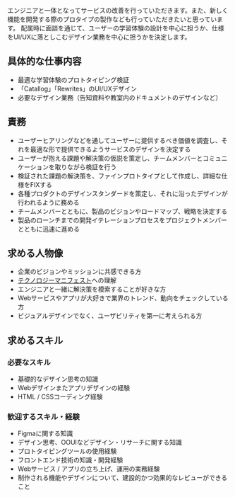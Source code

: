 エンジニアと一体となってサービスの改善を行っていただきます。また、新しく機能を開発する際のプロタイプの製作なども行っていただきたいと思っています。
配属時に面談を通じて、ユーザーの学習体験の設計を中心に担うか、仕様をUI/UXに落としこむデザイン業務を中心に担うかを決定します。

## 具体的な仕事内容 
- 最適な学習体験のプロトタイピング検証
- 「Catallog」「Rewrites」のUI/UXデザイン 
- 必要なデザイン業務（告知資料や教室内のドキュメントのデザインなど）

## 責務
- ユーザーヒアリングなどを通してユーザーに提供するべき価値を調査し、それを最適な形で提供できるようサービスのデザインを決定する
- ユーザーが抱える課題や解決策の仮説を策定し、チームメンバーとコミュニケーションを取りながら検証を行う
- 検証された課題の解決策を、ファインプロトタイプとして作成し、詳細な仕様をFIXする
- 各種プロダクトのデザインスタンダードを策定し、それに沿ったデザインが行われるように務める
- チームメンバーとともに、製品のビジョンやロードマップ、戦略を決定する
- 製品のローンチまでの開発イテレーションプロセスをプロジェクトメンバーとともに迅速に進める

## 求める人物像 
- 企業のビジョンやミッションに共感できる方
- [テクノロジーマニフェスト](README.md)への理解
- エンジニアと一緒に解決策を模索することが好きな方 
- Webサービスやアプリが大好きで業界のトレンド、動向をチェックしている方 
- ビジュアルデザインでなく、ユーザビリティを第一に考えられる方

## 求めるスキル 

### 必要なスキル
- 基礎的なデザイン思考の知識
- Webデザインまたアプリデザインの経験 
- HTML / CSSコーディング経験

### 歓迎するスキル・経験 
- Figmaに関する知識
- デザイン思考、OOUIなどデザイン・リサーチに関する知識
- プロトタイピングツールの使用経験 
- フロントエンド技術の知識・開発経験 
- Webサービス / アプリの立ち上げ、運用の実務経験
- 制作される機能やデザインについて、建設的かつ効果的なレビューができること
